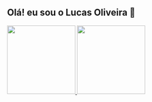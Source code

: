 ## Olá! eu sou o Lucas Oliveira 👋


<div>
  <a href="https://github.com/Lucasbxd">
  <img height="160em" src="https://github-readme-stats.vercel.app/api?username=lucasbxd&show_icons=true&theme=dracula&include_all_commits=true&count_private=true"/>
  <img height="160em" src="https://github-readme-stats.vercel.app/api/top-langs/?username=lucasbxd&layout=compact&langs_count=16&theme=dracula"/>
</div>

